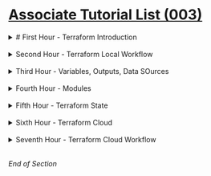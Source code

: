 # [Associate Tutorial List (003)](https://developer.hashicorp.com/terraform/tutorials/certification-associate-tutorials-003)


<details class="faq box"><summary># First Hour - Terraform Introduction</summary>
<p>

<details class="faq box"><summary>What is Infrastructure as Code with Terraform?</summary>
<p>

[What is Infrastructure as Code with Terraform?](https://developer.hashicorp.com/terraform/tutorials/certification-associate-tutorials-003/infrastructure-as-code)
* Learn how infrastructure as code lets you safely build, change, and manage infrastructure. 
* Try Terraform.

</p>
</details>
<br />

<details class="faq box"><summary>Lock and Upgrade Provider Versions</summary>
<p>

[Lock and Upgrade Provider](https://developer.hashicorp.com/terraform/tutorials/certification-associate-tutorials-003/provider-versioning)
* Manage your provider versions using the dependency lock file. 
* Use version constraints to filter provider versions compatible with your configuration. Update your lock file to use a new provider version.

</p>
</details>
<br />

<details class="faq box"><summary>Build Infrastructure</summary>
<p>

[Build Infrastructure](https://developer.hashicorp.com/terraform/tutorials/certification-associate-tutorials-003/aws-build)
* Authenticate to AWS and create an EC2 instance under the AWS free tier. 
* Write and validate Terraform configuration, initialize a configuration directory, and plan and apply a configuration to create infrastructure.

</p>
</details>
<br />

<details class="faq box"><summary>Change Infrastructure</summary>
<p>

[Change Infrastructure](https://developer.hashicorp.com/terraform/tutorials/certification-associate-tutorials-003/aws-change)
* Modify EC2-instance configuration to use a different Ubuntu version. 
* Plan and apply the changes to re-provision a new instance that reflects the new configuration. 
* Learn how Terraform handles infrastructure change management.

</p>
</details>
<br />

<details class="faq box"><summary>Destroy Infrastructure</summary>
<p>

[Destroy Infrastructure](https://developer.hashicorp.com/terraform/tutorials/certification-associate-tutorials-003/aws-destroy)
* Destroy the AWS EC2 instance you created in the previous tutorials. 
* Evaluate the plan and confirm the destruction.

</p>
</details>
<br />

</p>
</details>
<br />

<details class="faq box"><summary>Second Hour - Terraform Local Workflow</summary>
<p>

<details class="faq box"><summary>Store Remote State</summary>
<p>

[Store Remote State](https://developer.hashicorp.com/terraform/tutorials/certification-associate-tutorials-003/aws-remote)
* Configure Terraform to store state in Terraform Cloud. 
* Add a remote state block directly to configuration or set an environment variable to load remote state configuration when Terraform initializes.

</p>
</details>
<br />

<details class="faq box"><summary>Initialize Terraform Configuration</summary>
<p>

[Initialize Terraform Configuration](https://developer.hashicorp.com/terraform/tutorials/certification-associate-tutorials-003/init)
* Learn what Terraform does when you run `terraform init` in a working directory. 
* Initialize the backend, install providers, download modules, and explore the lock file and .terraform directory.

</p>
</details>
<br />

<details class="faq box"><summary>Create a Terraform Plan</summary>
<p>

[Create a Terraform Plan](https://developer.hashicorp.com/terraform/tutorials/certification-associate-tutorials-003/plan)
* Learn how Terraform constructs an execution plan. 
* Export a plan with the -out flag, review the plan contents, and apply a saved plan.

</p>
</details>
<br />

<details class="faq box"><summary>Apply Terraform Configuration</summary>
<p>

[Apply Terraform Configuration](https://developer.hashicorp.com/terraform/tutorials/certification-associate-tutorials-003/apply)
* Learn how Terraform applies configuration to change your infrastructure. 
* Provision a Docker container, introduce an apply error, note how Terraform handles errors, and perform basic troubleshooting.

</p>
</details>
<br />

<details class="faq box"><summary>Manage Terraform Versions</summary>
<p>

[Manage Terraform Versions](https://developer.hashicorp.com/terraform/tutorials/certification-associate-tutorials-003/versions)
* Update an existing configuration to work with a newer version of Terraform. 
* Use the required_version setting to pin the Terraform versions for your projects. 
* Manage different versions of Terraform across your team.

</p>
</details>
<br />

</p>
</details>
<br />

<details class="faq box"><summary>Third Hour - Variables, Outputs, Data SOurces</summary>
<p>

<details class="faq box"><summary>Customize Terraform Configuration with Variables</summary>
<p>

[Customize Terraform Configuration with Variables](https://developer.hashicorp.com/terraform/tutorials/certification-associate-tutorials-003/variables)
* Customize infrastructure for a web application with Terraform. 
* In this tutorial, you will use Terraform input variables, including lists, maps, strings, and booleans, to make the configuration for your infrastructure more flexible.

</p>
</details>
<br />

<details class="faq box"><summary>Protect Sensitive Input Variables</summary>
<p>

[Protect Sensitive Input Variables](https://developer.hashicorp.com/terraform/tutorials/certification-associate-tutorials-003/sensitive-variables)
* Protect sensitive values from accidental exposure using Terraform sensitive input variables. 
* Provision a web application with Terraform, and mark input variables as sensitive to restrict when Terraform prints them out to the console.

</p>
</details>
<br />

<details class="faq box"><summary>Output Data from Terraform</summary>
<p>

[Output Data from Terraform](https://developer.hashicorp.com/terraform/tutorials/certification-associate-tutorials-003/outputs)
* Output data about infrastructure with Terraform outputs. 
* Provision a web application with Terraform, and use output values to export data about your application's infrastructure. 
* Hide sensitive output values.

</p>
</details>
<br />

<details class="faq box"><summary>Query Data Sources</summary>
<p>

[Query Data Sources](https://developer.hashicorp.com/terraform/tutorials/certification-associate-tutorials-003/data-sources)
* Use a data source to configure an EC2 instance with an appropriate AMI for the current region. 
* Use a remote state data source to share data between Terraform projects and to support multiple availability zones.

</p>
</details>
<br />

<details class="faq box"><summary>Create Resource Dependencies</summary>
<p>

[Create Resource Dependencies](https://developer.hashicorp.com/terraform/tutorials/certification-associate-tutorials-003/dependencies)
* Create an implicit dependency between an EC2 instance and its Elastic IP using variable interpolation. 
* Create explicit dependencies on an S3 Bucket and SQS Queue with depends_on. 
* Learn how Terraform creates independent resources in parallel.

</p>
</details>
<br />

<details class="faq box"><summary>Perform Dynamic Operations with Functions</summary>
<p>

[Perform Dynamic Operations with Functions](https://developer.hashicorp.com/terraform/tutorials/certification-associate-tutorials-003/functions)
* Use templatefile and lookup functions to generate dynamic user data for an EC2 instance and find a region-specific AMI.

</p>
</details>
<br />

<details class="faq box"><summary>Create Dynamic Expressions</summary>
<p>

[Create Dynamic Expressions](https://developer.hashicorp.com/terraform/tutorials/certification-associate-tutorials-003/expressions)
* Make your Terraform configurations more dynamic and reusable with expressions. 
* Use locals to assign expressions to variables for reuse, conditionals to declare if/then scenarios, and the splat expression to return attributes from complex value types.

</p>
</details>
<br />

</p>
</details>
<br />

<details class="faq box"><summary>Fourth Hour - Modules</summary>
<p>

<details class="faq box"><summary>Modules Overview</summary>
<p>

[Modules Overview](https://developer.hashicorp.com/terraform/tutorials/certification-associate-tutorials-003/module)
* Read about how Terraform modules make configuration easier to organize, understand, reuse, and share. 
* Learn about the directory structure of a module, and how to call them.

</p>
</details>
<br />

<details class="faq box"><summary>Use Registry Modules in Configuration</summary>
<p>

[Use Registry Modules in Configuration](https://developer.hashicorp.com/terraform/tutorials/certification-associate-tutorials-003/module-use)
* Use modules from the public Terraform Registry to define an Amazon VPC containing two EC2 instances. 
* Select module and root input and output variables, install the modules, and apply the configuration.

</p>
</details>
<br />

<details class="faq box"><summary>Build and Use a Local Module</summary>
<p>

[Build and Use a Local Module](https://developer.hashicorp.com/terraform/tutorials/certification-associate-tutorials-003/module-create)
* Write a local module to create an Amazon S3 bucket hosting a static website. 
* Create a module directory, write the module configuration, variables, and outputs, and call the module from a root configuration.

</p>
</details>
<br />

<details class="faq box"><summary>Refactor Monolithic Terraform Configuration</summary>
<p>

[Refactor Monolithic Terraform Configuration](https://developer.hashicorp.com/terraform/tutorials/certification-associate-tutorials-003/organize-configuration)
* Deploy development and production versions of an S3-hosted static website. 
* Separate their configuration into files, directories, and workspaces, and explore the architectural trade-offs of each approach.

</p>
</details>
<br />

<details class="faq box"><summary>Module Creation - Recommended Pattern</summary>
<p>

[Module Creation - Recommended Pattern](https://developer.hashicorp.com/terraform/tutorials/certification-associate-tutorials-003/pattern-module-creation)
* Learn the architectural recommendations for module creation distilled from engagements with large enterprises using Terraform. 
* Use Terraform module best practices to scope, build, improve and consume Terraform modules.

</p>
</details>
<br />

</p>
</details>
<br />

<details class="faq box"><summary>Fifth Hour - Terraform State</summary>
<p>

<details class="faq box"><summary>Manage Resources in Terraform State</summary>
<p>

[Manage Resources in Terraform State](https://developer.hashicorp.com/terraform/tutorials/certification-associate-tutorials-003/state-cli)
* Create an EC2 instance and security group, and move a resource to another state file. 
* Remove, replace, and re-import resources to manage state and reconcile drift in your infrastructure.

</p>
</details>
<br />

<details class="faq box"><summary>Import Terraform Configuration</summary>
<p>

[Import Terraform Configuration](https://developer.hashicorp.com/terraform/tutorials/certification-associate-tutorials-003/state-import)
* Import existing infrastructure into Terraform. 
* In this tutorial, you will use Terraform import to manage an existing Docker container and learn important considerations to keep in mind when importing infrastructure into Terraform.

</p>
</details>
<br />

<details class="faq box"><summary>Target Resources</summary>
<p>

[Target Resources](https://developer.hashicorp.com/terraform/tutorials/certification-associate-tutorials-003/resource-targeting)
* Apply changes to an AWS S3 bucket and bucket objects using resource targeting. 
* Target individual resources, modules, and collections of resources to change or destroy. 
* Explore how Terraform handles upstream and downstream dependencies.

</p>
</details>
<br />

<details class="faq box"><summary>Manage Resource Drift</summary>
<p>

[Manage Resource Drift](https://developer.hashicorp.com/terraform/tutorials/certification-associate-tutorials-003/resource-drift)
* Create an AWS instance and security group. 
* Manually change the instance to create drift in your Terraform state file. 
* Reconcile your state drift and import your resources while avoiding downtime.

</p>
</details>
<br />

<details class="faq box"><summary>Use Refresh-Only Mode to Sync Terraform State</summary>
<p>

[Use Refresh-Only Mode to Sync Terraform State](https://developer.hashicorp.com/terraform/tutorials/certification-associate-tutorials-003/refresh)
* Use refresh-only plans and applies to update Terraform state to match real-world infrastructure. 
* Understand the implicit refresh behavior in Terraform plan and apply operations.

</p>
</details>
<br />

<details class="faq box"><summary>Troubleshoot Terraform</summary>
<p>

[Troubleshoot Terraform](https://developer.hashicorp.com/terraform/tutorials/certification-associate-tutorials-003/troubleshooting-workflow)
* Interpret and fix a Terraform configuration with common configuration language errors and deploy an EC2 instance with security groups in AWS. 
* Learn best practices for logging application errors and reporting bugs.

</p>
</details>
<br />

</p>
</details>
<br />

<details class="faq box"><summary>Sixth Hour - Terraform Cloud</summary>
<p>

<details class="faq box"><summary>Inject Secrets into Terraform Using the Vault Provider</summary>
<p>

[Inject Secrets into Terraform Using the Vault Provider](https://developer.hashicorp.com/terraform/tutorials/certification-associate-tutorials-003/secrets-vault)
* Configure the AWS Secrets Engine to manage IAM credentials in Vault through Terraform. 
* Then use the short-lived, Vault-generated, dynamic secrets to provision EC2 instances.

</p>
</details>
<br />

<details class="faq box"><summary>Log in to Terraform Cloud from the CLI</summary>
<p>

[Log in to Terraform Cloud from the CLI](https://developer.hashicorp.com/terraform/tutorials/certification-associate-tutorials-003/cloud-login)
* Log into Terraform Cloud or Enterprise with the Terraform CLI to migrate state, trigger remote runs, and interact with Terraform Cloud.

</p>
</details>
<br />

<details class="faq box"><summary>Migrate State to Terraform Cloud</summary>
<p>

[Migrate State to Terraform Cloud](https://developer.hashicorp.com/terraform/tutorials/certification-associate-tutorials-003/cloud-migrate)
* Migrate a state file to Terraform Cloud for secure storage and easy collaboration.

</p>
</details>
<br />

<details class="faq box"><summary>What is Terraform Cloud - Intro and Sign Up</summary>
<p>

[What is Terraform Cloud - Intro and Sign Up](https://developer.hashicorp.com/terraform/tutorials/certification-associate-tutorials-003/cloud-sign-up)
* Sign up for Terraform Cloud, which provides free remote state storage, a stable run environment, version control system (VCS) driven plans and applies, a collaborative web GUI, and more. 
* Create your first organization.

</p>
</details>
<br />

<details class="faq box"><summary>Create a Credentials Variable Set</summary>
<p>

[Create a Credentials Variable Set](https://developer.hashicorp.com/terraform/tutorials/certification-associate-tutorials-003/cloud-create-variable-set)
* Create a variable set for your AWS IAM credentials that you can reuse across workspaces. 
* Apply the variable set to a workspace.

</p>
</details>
<br />

<details class="faq box"><summary>Create a Workspace</summary>
<p>

[Create a Workspace](https://developer.hashicorp.com/terraform/tutorials/certification-associate-tutorials-003/cloud-workspace-create)
* Create a CLI-driven Terraform Cloud workspace. Update configuration to enable integration with Terraform Cloud.

</p>
</details>
<br />

</p>
</details>
<br />

<details class="faq box"><summary>Seventh Hour - Terraform Cloud Workflow</summary>
<p>

<details class="faq box"><summary>Create Infrastructure</summary>
<p>

[Create Infrastructure](https://developer.hashicorp.com/terraform/tutorials/certification-associate-tutorials-003/cloud-workspace-configure)
* Set EC2 instance attributes using Terraform Cloud workspace variables. 
* Create the instance by planning and applying a run in Terraform Cloud.

</p>
</details>
<br />

<details class="faq box"><summary>Change Infrastructure</summary>
<p>

[Change Infrastructure](https://developer.hashicorp.com/terraform/tutorials/certification-associate-tutorials-003/cloud-change)
* Use command line input variables to modify infrastructure managed by Terraform Cloud. 
* Review workspace contents and interface.

</p>
</details>
<br />

<details class="faq box"><summary>Use VCS-Driven Workflow</summary>
<p>

[Use VCS-Driven Workflow](https://developer.hashicorp.com/terraform/tutorials/certification-associate-tutorials-003/cloud-vcs-change)
* Update a workspace to use the version control system-driven workflow with GitHub. 
* Queue a speculative plan by opening a pull request.

</p>
</details>
<br />

<details class="faq box"><summary>Destroy Resources and Workspaces</summary>
<p>

[Destroy Resources and Workspaces](https://developer.hashicorp.com/terraform/tutorials/certification-associate-tutorials-003/cloud-destroy)
* Destroy the resources in a Terraform Cloud workspace, and delete the workspace via the web UI.

</p>
</details>
<br />

</p>
</details>
<br />

*End of Section*
